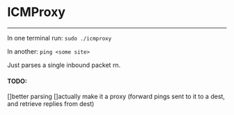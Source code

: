 # ICMProxy
---

In one terminal run:
`sudo ./icmproxy`

In another:
`ping <some site>`

Just parses a single inbound packet rn.

#### TODO:
[]better parsing
[]actually make it a proxy (forward pings sent to it to a dest, and retrieve replies from dest)
